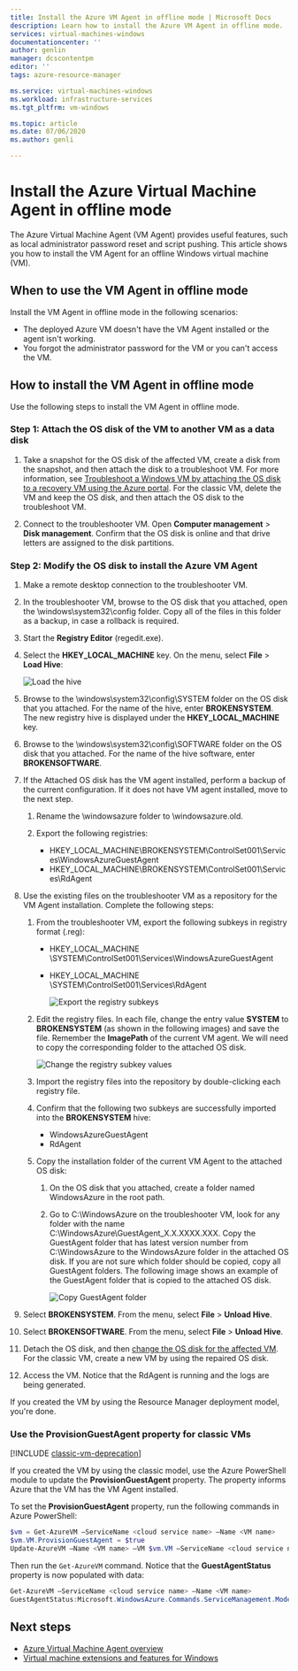 ```yaml
---
title: Install the Azure VM Agent in offline mode | Microsoft Docs
description: Learn how to install the Azure VM Agent in offline mode.
services: virtual-machines-windows
documentationcenter: ''
author: genlin
manager: dcscontentpm
editor: ''
tags: azure-resource-manager

ms.service: virtual-machines-windows
ms.workload: infrastructure-services
ms.tgt_pltfrm: vm-windows

ms.topic: article
ms.date: 07/06/2020
ms.author: genli

---
```

# Install the Azure Virtual Machine Agent in offline mode 

The Azure Virtual Machine Agent (VM Agent) provides useful features, such as local administrator password reset and script pushing. This article shows you how to install the VM Agent for an offline Windows virtual machine (VM). 

## When to use the VM Agent in offline mode

Install the VM Agent in offline mode in the following scenarios:

- The deployed Azure VM doesn't have the VM Agent installed or the agent isn't working.
- You forgot the administrator password for the VM or you can't access the VM.

## How to install the VM Agent in offline mode

Use the following steps to install the VM Agent in offline mode.

### Step 1: Attach the OS disk of the VM to another VM as a data disk

1. Take a snapshot for the OS disk of the affected VM,  create a disk from the snapshot, and then attach the disk to a troubleshoot VM. For more information, see [Troubleshoot a Windows VM by attaching the OS disk to a recovery VM using the Azure portal](troubleshoot-recovery-disks-portal-windows.md). For the classic VM, delete the VM and keep the OS disk, and then attach the OS disk to the troubleshoot VM.

2.  Connect to the troubleshooter VM. Open **Computer management** > **Disk management**. Confirm that the OS disk is online and that drive letters are assigned to the disk partitions.

### Step 2: Modify the OS disk to install the Azure VM Agent

1.  Make a remote desktop connection to the troubleshooter VM.

2.  In the troubleshooter VM, browse to the OS disk that you attached, open the \windows\system32\config folder. Copy all of the files in this folder as a backup, in case a rollback is required.

3.  Start the **Registry Editor** (regedit.exe).

4.  Select the **HKEY_LOCAL_MACHINE** key. On the menu, select **File** > **Load Hive**:

    ![Load the hive](./media/install-vm-agent-offline/load-hive.png)

5.  Browse to the \windows\system32\config\SYSTEM folder on the OS disk that you attached. For the name of the hive, enter **BROKENSYSTEM**. The new registry hive is displayed under the **HKEY_LOCAL_MACHINE** key.

6.  Browse to the \windows\system32\config\SOFTWARE folder on the OS disk that you attached. For the name of the hive software, enter **BROKENSOFTWARE**.

7. If the Attached OS disk has the VM agent installed, perform a backup of the current configuration. If it does not have VM agent installed, move to the next step.
      
    1. Rename the \windowsazure folder to \windowsazure.old.

    2. Export the following registries:
        - HKEY_LOCAL_MACHINE\BROKENSYSTEM\ControlSet001\Services\WindowsAzureGuestAgent
        - HKEY_LOCAL_MACHINE\BROKENSYSTEM\ControlSet001\Services\RdAgent

8.	Use the existing files on the troubleshooter VM as a repository for the VM Agent installation. Complete the following steps:

    1. From the troubleshooter VM, export the following subkeys in registry format (.reg): 
        - HKEY_LOCAL_MACHINE  \SYSTEM\ControlSet001\Services\WindowsAzureGuestAgent
        - HKEY_LOCAL_MACHINE  \SYSTEM\ControlSet001\Services\RdAgent

          ![Export the registry subkeys](./media/install-vm-agent-offline/backup-reg.png)

    2. Edit the registry files. In each file, change the entry value **SYSTEM** to **BROKENSYSTEM** (as shown in the following images) and save the file. Remember the **ImagePath** of the current VM agent. We will need to copy the corresponding folder to the attached OS disk. 

        ![Change the registry subkey values](./media/install-vm-agent-offline/change-reg.png)

    3. Import the registry files into the repository by double-clicking each registry file.

    4. Confirm that the following two subkeys are successfully imported into the **BROKENSYSTEM** hive:
        - WindowsAzureGuestAgent
        - RdAgent

    5. Copy the installation folder of the current VM Agent to the attached OS disk: 

        1.	On the OS disk that you attached, create a folder named WindowsAzure in the root path.

        2.	Go to C:\WindowsAzure on the troubleshooter VM, look for any folder with the name C:\WindowsAzure\GuestAgent_X.X.XXXX.XXX. Copy the GuestAgent folder that has latest version number from C:\WindowsAzure to the WindowsAzure folder in the attached OS disk. If you are not sure which folder should be copied, copy all GuestAgent folders. The following image shows an example of the GuestAgent folder that is copied to the attached OS disk.

             ![Copy GuestAgent folder](./media/install-vm-agent-offline/copy-files.png)

9.  Select **BROKENSYSTEM**. From the menu, select **File** > **Unload Hive**​.

10.  Select **BROKENSOFTWARE**. From the menu, select **File** > **Unload Hive**​.

11.  Detach the OS disk, and then [change the OS disk for the affected VM](troubleshoot-recovery-disks-portal-windows.md#swap-the-os-disk-for-the-vm). For the classic VM, create a new VM by using the repaired OS disk.

12.  Access the VM. Notice that the RdAgent is running and the logs are being generated.

If you created the VM by using the Resource Manager deployment model, you're done.

### Use the ProvisionGuestAgent property for classic VMs

[!INCLUDE [classic-vm-deprecation](../../includes/classic-vm-deprecation.md)]

If you created the VM by using the classic model, use the Azure PowerShell module to update the **ProvisionGuestAgent** property. The property informs Azure that the VM has the VM Agent installed.

To set the **ProvisionGuestAgent** property, run the following commands in Azure PowerShell:

   ```powershell
   $vm = Get-AzureVM –ServiceName <cloud service name> –Name <VM name>
   $vm.VM.ProvisionGuestAgent = $true
   Update-AzureVM –Name <VM name> –VM $vm.VM –ServiceName <cloud service name>
   ```

Then run the `Get-AzureVM` command. Notice that the **GuestAgentStatus** property is now populated with data:

   ```powershell
   Get-AzureVM –ServiceName <cloud service name> –Name <VM name>
   GuestAgentStatus:Microsoft.WindowsAzure.Commands.ServiceManagement.Model.PersistentVMModel.GuestAgentStatus
   ```

## Next steps

- [Azure Virtual Machine Agent overview](/azure/virtual-machines/extensions/agent-windows)
- [Virtual machine extensions and features for Windows](/azure/virtual-machines/extensions/features-windows)
